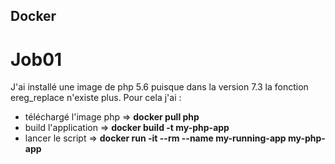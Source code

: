 ## Docker

# Job01 
J'ai installé une image de php 5.6 puisque dans la version 7.3 la fonction ereg_replace n'existe plus.
Pour cela j'ai : 
- téléchargé l'image php =>  <b>docker pull php  </b>
- build l'application => <b>docker build -t my-php-app </b>
- lancer le script => <b> docker run -it --rm --name my-running-app my-php-app </b>

